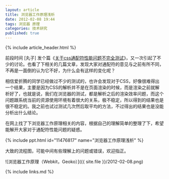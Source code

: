 ```yaml
---
layout: article
title: 浏览器工作原理浅析
date: 2012-02-08 19:44
tags: 浏览器 原理
categories: 技术研究
published: true
---
```


{% include article_header.html %}

前段时间 [丸子] 发个篇《[关于css通配符性能问题不完全测试](http://i.wanz.im/2012/01/03/performance_testing_about_css_universal_selector/)》，又一次引起了不少的讨论。也看了下相关的几篇文章，发现大家对通配符的意见与之前有所不同，不再是一面倒的认为它不好，为什么会有这样的变化呢？

相信爱折腾的同学已经做过不少的测试的，也许会发现对于CSS，好像很难得出一个结果，主要是因为CSS的解析并不是在页面渲染的时候，而是渲染之前就解析好了，也就是说，我们在浏览器的测试，都是解析之后的渲染效率问题，而这个问题跟系统当前的资源使用环境有着很大的关系，极不稳定，所以得到的结果也是很不稳定的。我之前也试过测试几次然后取平均的方法，不过得出的结果也是没能分析出什么结论。

在网上找了下浏览器工作原理相关的内容，根据自己的理解简单的整理了下，希望能解开大家对于通配符性能问题的疑惑。

{% include ppt.html id="11476817" name="浏览器工作原理浅析" %}

大致的流程图，可能中间有些理解上的问题或错误，欢迎指正。

![浏览器工作原理（Webkit，Geoko）]({{ site.file }}/2012-02-08.png)

{% include links.md %}